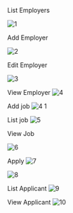 List Employers

![1](https://user-images.githubusercontent.com/72613060/164016129-71f32661-00ed-46cf-9448-0aa27e268b95.png)


Add Employer


![2](https://user-images.githubusercontent.com/72613060/164016168-621cb316-f825-4297-aaf0-d30b559508ac.png)

Edit Employer

![3](https://user-images.githubusercontent.com/72613060/164016190-d6d8c9a1-29bd-4fd3-b4d6-ea6f9731fc85.png)

View Employer
![4](https://user-images.githubusercontent.com/72613060/164016238-25e13f40-514c-4885-9c63-4d792e0d2cb6.png)

Add job
![4 1](https://user-images.githubusercontent.com/72613060/164016814-4c7b08f8-c2dc-46f1-a5d6-7470d41db759.png)

List job
![5](https://user-images.githubusercontent.com/72613060/164016844-ac82ca0d-2597-472c-b692-a11c8cb82ace.png)

View Job

![6](https://user-images.githubusercontent.com/72613060/164016876-91440b75-27e0-4e14-9171-d93d29955a55.png)

Apply 
![7](https://user-images.githubusercontent.com/72613060/164016901-945be481-aa84-428f-b4a5-02a792abb0fc.png)

![8](https://user-images.githubusercontent.com/72613060/164016929-10beb3a6-d4c4-4160-927a-99dbb16de695.png)

List Applicant 
![9](https://user-images.githubusercontent.com/72613060/164016995-35d6dbff-786a-42a2-bdb9-4815afdf7c85.png)

View Applicant
![10](https://user-images.githubusercontent.com/72613060/164017022-4c1cb77d-f37d-46f2-8207-3c1bdf82267a.png)





